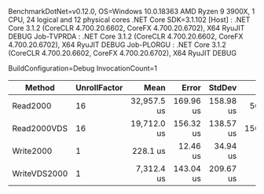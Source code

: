 
BenchmarkDotNet=v0.12.0, OS=Windows 10.0.18363
AMD Ryzen 9 3900X, 1 CPU, 24 logical and 12 physical cores
.NET Core SDK=3.1.102
  [Host]     : .NET Core 3.1.2 (CoreCLR 4.700.20.6602, CoreFX 4.700.20.6702), X64 RyuJIT DEBUG
  Job-TVPRDA : .NET Core 3.1.2 (CoreCLR 4.700.20.6602, CoreFX 4.700.20.6702), X64 RyuJIT DEBUG
  Job-PLORGU : .NET Core 3.1.2 (CoreCLR 4.700.20.6602, CoreFX 4.700.20.6702), X64 RyuJIT DEBUG

BuildConfiguration=Debug  InvocationCount=1  

|       Method | UnrollFactor |        Mean |     Error |    StdDev |     Gen 0 |    Gen 1 |    Gen 2 |   Allocated |
|------------- |------------- |------------:|----------:|----------:|----------:|---------:|---------:|------------:|
|     Read2000 |           16 | 32,957.5 us | 169.96 us | 158.98 us |  562.5000 | 187.5000 |        - |   4648.6 KB |
|  Read2000VDS |           16 | 19,712.0 us | 156.32 us | 138.57 us | 1500.0000 | 562.5000 | 250.0000 | 10578.67 KB |
|    Write2000 |            1 |    228.1 us |  12.46 us |  34.94 us |         - |        - |        - |   153.54 KB |
| WriteVDS2000 |            1 |  7,312.4 us | 143.04 us | 209.67 us |         - |        - |        - |  7659.29 KB |
